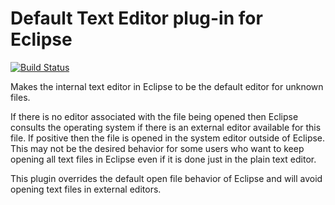 # Default Text Editor plug-in for Eclipse

[![Build Status](https://travis-ci.org/eclipselabs/default-text-editor.svg?branch=master)](https://travis-ci.org/eclipselabs/default-text-editor)

Makes the internal text editor in Eclipse to be the default editor for unknown files.

If there is no editor associated with the file being opened then Eclipse consults the operating system if there is an external editor available for this file. If positive then the file is opened in the system editor outside of Eclipse. This may not be the desired behavior for some users who want to keep opening all text files in Eclipse even if it is done just in the plain text editor.

This plugin overrides the default open file behavior of Eclipse and will avoid opening text files in external editors.
